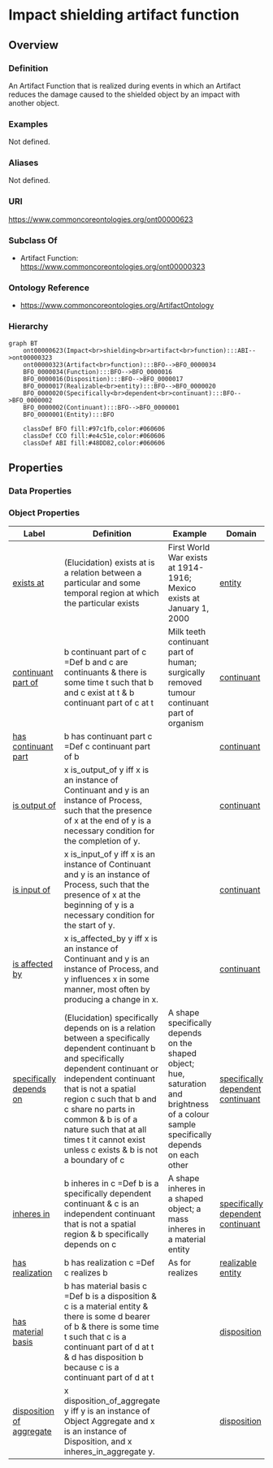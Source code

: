 # Impact shielding artifact function

## Overview

### Definition
An Artifact Function that is realized during events in which an Artifact reduces the damage caused to the shielded object by an impact with another object.

### Examples
Not defined.

### Aliases
Not defined.

### URI
https://www.commoncoreontologies.org/ont00000623

### Subclass Of
- Artifact Function: https://www.commoncoreontologies.org/ont00000323

### Ontology Reference
- https://www.commoncoreontologies.org/ArtifactOntology

### Hierarchy
```mermaid
graph BT
    ont00000623(Impact<br>shielding<br>artifact<br>function):::ABI-->ont00000323
    ont00000323(Artifact<br>function):::BFO-->BFO_0000034
    BFO_0000034(Function):::BFO-->BFO_0000016
    BFO_0000016(Disposition):::BFO-->BFO_0000017
    BFO_0000017(Realizable<br>entity):::BFO-->BFO_0000020
    BFO_0000020(Specifically<br>dependent<br>continuant):::BFO-->BFO_0000002
    BFO_0000002(Continuant):::BFO-->BFO_0000001
    BFO_0000001(Entity):::BFO
    
    classDef BFO fill:#97c1fb,color:#060606
    classDef CCO fill:#e4c51e,color:#060606
    classDef ABI fill:#48DD82,color:#060606
```

## Properties
### Data Properties
### Object Properties
| Label | Definition | Example | Domain | Range | Inverse Of |
|-------|------------|---------|--------|-------|------------|
| [exists at](https://www.commoncoreontologies.org/ont00001886) | (Elucidation) exists at is a relation between a particular and some temporal region at which the particular exists | First World War exists at 1914-1916; Mexico exists at January 1, 2000 | [entity](http://purl.obolibrary.org/obo/BFO_0000001) | [temporal region](http://purl.obolibrary.org/obo/BFO_0000008) | []([]) |
| [continuant part of](https://www.commoncoreontologies.org/ont00001886) | b continuant part of c =Def b and c are continuants & there is some time t such that b and c exist at t & b continuant part of c at t | Milk teeth continuant part of human; surgically removed tumour continuant part of organism | [continuant](http://purl.obolibrary.org/obo/BFO_0000002) | [continuant](http://purl.obolibrary.org/obo/BFO_0000002) | [has continuant part](http://purl.obolibrary.org/obo/BFO_0000178) |
| [has continuant part](https://www.commoncoreontologies.org/ont00001886) | b has continuant part c =Def c continuant part of b |  | [continuant](http://purl.obolibrary.org/obo/BFO_0000002) | [continuant](http://purl.obolibrary.org/obo/BFO_0000002) | []([]) |
| [is output of](https://www.commoncoreontologies.org/ont00001886) | x is_output_of y iff x is an instance of Continuant and y is an instance of Process, such that the presence of x at the end of y is a necessary condition for the completion of y. |  | [continuant](http://purl.obolibrary.org/obo/BFO_0000002) | [process](http://purl.obolibrary.org/obo/BFO_0000015) | [has output](https://www.commoncoreontologies.org/ont00001986) |
| [is input of](https://www.commoncoreontologies.org/ont00001886) | x is_input_of y iff x is an instance of Continuant and y is an instance of Process, such that the presence of x at the beginning of y is a necessary condition for the start of y. |  | [continuant](http://purl.obolibrary.org/obo/BFO_0000002) | [process](http://purl.obolibrary.org/obo/BFO_0000015) | [has input](https://www.commoncoreontologies.org/ont00001921) |
| [is affected by](https://www.commoncoreontologies.org/ont00001886) | x is_affected_by y iff x is an instance of Continuant and y is an instance of Process, and y influences x in some manner, most often by producing a change in x. |  | [continuant](http://purl.obolibrary.org/obo/BFO_0000002) | [process](http://purl.obolibrary.org/obo/BFO_0000015) | []([]) |
| [specifically depends on](https://www.commoncoreontologies.org/ont00001886) | (Elucidation) specifically depends on is a relation between a specifically dependent continuant b and specifically dependent continuant or independent continuant that is not a spatial region c such that b and c share no parts in common & b is of a nature such that at all times t it cannot exist unless c exists & b is not a boundary of c | A shape specifically depends on the shaped object; hue, saturation and brightness of a colour sample specifically depends on each other | [specifically dependent continuant](http://purl.obolibrary.org/obo/BFO_0000020) | {'or': {'or': ['http://purl.obolibrary.org/obo/BFO_0000020']}} | []([]) |
| [inheres in](https://www.commoncoreontologies.org/ont00001886) | b inheres in c =Def b is a specifically dependent continuant & c is an independent continuant that is not a spatial region & b specifically depends on c | A shape inheres in a shaped object; a mass inheres in a material entity | [specifically dependent continuant](http://purl.obolibrary.org/obo/BFO_0000020) | {'and': {'and': ['http://purl.obolibrary.org/obo/BFO_0000004']}} | []([]) |
| [has realization](https://www.commoncoreontologies.org/ont00001886) | b has realization c =Def c realizes b | As for realizes | [realizable entity](http://purl.obolibrary.org/obo/BFO_0000017) | [process](http://purl.obolibrary.org/obo/BFO_0000015) | [realizes](http://purl.obolibrary.org/obo/BFO_0000055) |
| [has material basis](https://www.commoncoreontologies.org/ont00001886) | b has material basis c =Def b is a disposition & c is a material entity & there is some d bearer of b & there is some time t such that c is a continuant part of d at t & d has disposition b because c is a continuant part of d at t |  | [disposition](http://purl.obolibrary.org/obo/BFO_0000016) | [material entity](http://purl.obolibrary.org/obo/BFO_0000040) | []([]) |
| [disposition of aggregate](https://www.commoncoreontologies.org/ont00001886) | x disposition_of_aggregate y iff y is an instance of Object Aggregate and x is an instance of Disposition, and x inheres_in_aggregate y. |  | [disposition](http://purl.obolibrary.org/obo/BFO_0000016) | [object aggregate](http://purl.obolibrary.org/obo/BFO_0000027) | [aggregate has disposition](https://www.commoncoreontologies.org/ont00001956) |
